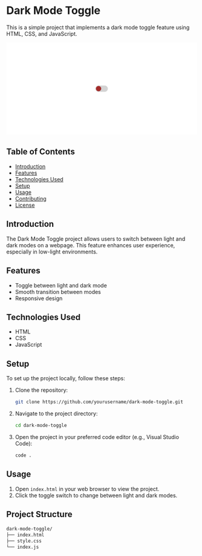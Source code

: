 # Dark Mode Toggle

This is a simple project that implements a dark mode toggle feature using HTML, CSS, and JavaScript.

![output](./output.png)

## Table of Contents

- [Introduction](#introduction)
- [Features](#features)
- [Technologies Used](#technologies-used)
- [Setup](#setup)
- [Usage](#usage)
- [Contributing](#contributing)
- [License](#license)

## Introduction

The Dark Mode Toggle project allows users to switch between light and dark modes on a webpage. This feature enhances user experience, especially in low-light environments.

## Features

- Toggle between light and dark mode
- Smooth transition between modes
- Responsive design

## Technologies Used

- HTML
- CSS
- JavaScript

## Setup

To set up the project locally, follow these steps:

1. Clone the repository:
    ```sh
    git clone https://github.com/yourusername/dark-mode-toggle.git
    ```
2. Navigate to the project directory:
    ```sh
    cd dark-mode-toggle
    ```
3. Open the project in your preferred code editor (e.g., Visual Studio Code):
    ```sh
    code .
    ```

## Usage

1. Open `index.html` in your web browser to view the project.
2. Click the toggle switch to change between light and dark modes.

## Project Structure

```plaintext
dark-mode-toggle/
├── index.html
├── style.css
└── index.js
